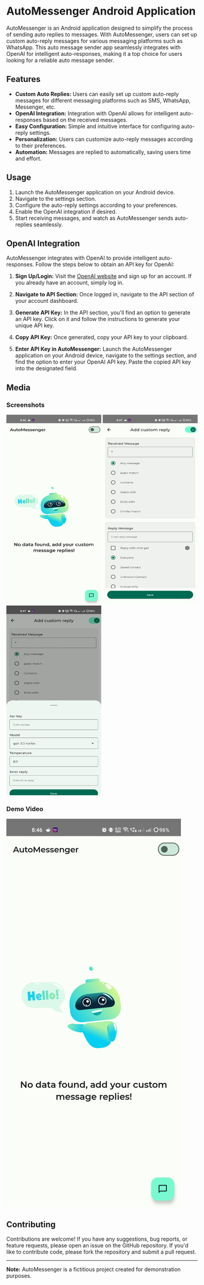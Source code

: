 # AutoMessenger Android Application

AutoMessenger is an Android application designed to simplify the process of sending auto replies to messages. With AutoMessenger, users can set up custom auto-reply messages for various messaging platforms such as WhatsApp. This auto message sender app seamlessly integrates with OpenAI for intelligent auto-responses, making it a top choice for users looking for a reliable auto message sender. 

## Features

- **Custom Auto Replies:** Users can easily set up custom auto-reply messages for different messaging platforms such as SMS, WhatsApp, Messenger, etc.
- **OpenAI Integration:** Integration with OpenAI allows for intelligent auto-responses based on the received messages.
- **Easy Configuration:** Simple and intuitive interface for configuring auto-reply settings.
- **Personalization:** Users can customize auto-reply messages according to their preferences.
- **Automation:** Messages are replied to automatically, saving users time and effort.

## Usage

1. Launch the AutoMessenger application on your Android device.
2. Navigate to the settings section.
3. Configure the auto-reply settings according to your preferences.
4. Enable the OpenAI integration if desired.
5. Start receiving messages, and watch as AutoMessenger sends auto-replies seamlessly.

## OpenAI Integration

AutoMessenger integrates with OpenAI to provide intelligent auto-responses. Follow the steps below to obtain an API key for OpenAI:

1. **Sign Up/Login:** Visit the [OpenAI website](https://openai.com/) and sign up for an account. If you already have an account, simply log in.

2. **Navigate to API Section:** Once logged in, navigate to the API section of your account dashboard.

3. **Generate API Key:** In the API section, you'll find an option to generate an API key. Click on it and follow the instructions to generate your unique API key.

4. **Copy API Key:** Once generated, copy your API key to your clipboard.

5. **Enter API Key in AutoMessenger:** Launch the AutoMessenger application on your Android device, navigate to the settings section, and find the option to enter your OpenAI API key. Paste the copied API key into the designated field.


## Media

### Screenshots

<p align = "left" >
  <img width="250" height="500" src="media/1.jpg">
  <img width="250" height="500"  src="media/2.jpg"> 
  <img width="250" height="500" src="media/3.jpg"> 
</p>


### Demo Video

[![Demo Video](https://github.com/sachincvn/AutoMessageReplier/raw/master/media/1.jpg)](https://github.com/sachincvn/AutoMessageReplier/raw/master/media/video_demo.mp4)

## Contributing

Contributions are welcome! If you have any suggestions, bug reports, or feature requests, please open an issue on the GitHub repository. If you'd like to contribute code, please fork the repository and submit a pull request.

---

**Note:** AutoMessenger is a fictitious project created for demonstration purposes.
